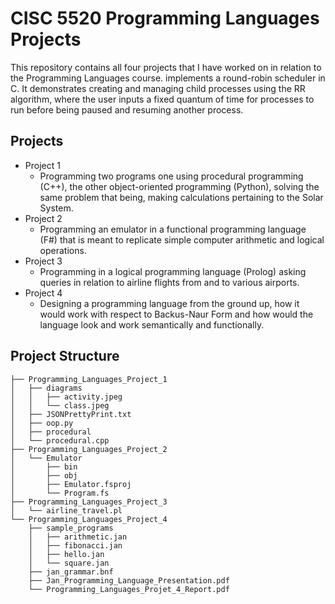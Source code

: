 # CISC 5520 Programming Languages Projects

This repository contains all four projects that I have worked on in relation to the Programming Languages course. implements a round-robin scheduler in C. It demonstrates creating and managing child processes using the RR algorithm, where the user inputs a fixed quantum of time for processes to run before being paused and resuming another process.

## Projects
- Project 1
  - Programming two programs one using procedural programming (C++), the other object-oriented programming (Python), solving the same problem that being, making calculations pertaining to the Solar System.
- Project 2
  - Programming an emulator in a functional programming language (F#) that is meant to replicate simple computer arithmetic and logical operations.
- Project 3
  - Programming in a logical programming language (Prolog) asking queries in relation to airline flights from and to various airports.
- Project 4
  - Designing a programming language from the ground up, how it would work with respect to Backus-Naur Form and how would the language look and work semantically and functionally. 

## Project Structure

```plaintext
├── Programming_Languages_Project_1
│   ├── diagrams
│   │   ├── activity.jpeg
│   │   └── class.jpeg
│   ├── JSONPrettyPrint.txt
│   ├── oop.py
│   ├── procedural
│   └── procedural.cpp
├── Programming_Languages_Project_2
│   └── Emulator
│       ├── bin
│       ├── obj
│       ├── Emulator.fsproj
│       └── Program.fs
├── Programming_Languages_Project_3
│   └── airline_travel.pl
└── Programming_Languages_Project_4
    ├── sample_programs
    │   ├── arithmetic.jan
    │   ├── fibonacci.jan
    │   ├── hello.jan
    │   └── square.jan
    ├── jan_grammar.bnf
    ├── Jan_Programming_Language_Presentation.pdf
    └── Programming_Languages_Projet_4_Report.pdf
```
